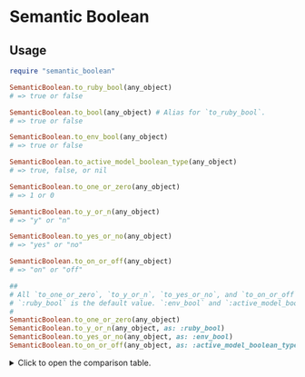 # Semantic Boolean

## Usage

```ruby
require "semantic_boolean"

SemanticBoolean.to_ruby_bool(any_object)
# => true or false

SemanticBoolean.to_bool(any_object) # Alias for `to_ruby_bool`.
# => true or false

SemanticBoolean.to_env_bool(any_object)
# => true or false

SemanticBoolean.to_active_model_boolean_type(any_object)
# => true, false, or nil

SemanticBoolean.to_one_or_zero(any_object)
# => 1 or 0

SemanticBoolean.to_y_or_n(any_object)
# => "y" or "n"

SemanticBoolean.to_yes_or_no(any_object)
# => "yes" or "no"

SemanticBoolean.to_on_or_off(any_object)
# => "on" or "off"

##
# All `to_one_or_zero`, `to_y_or_n`, `to_yes_or_no`, and `to_on_or_off` methods accept `:as` keyword.
# `:ruby_bool` is the default value. `:env_bool` and `:active_model_boolean_type` are also available.
#
SemanticBoolean.to_one_or_zero(any_object)
SemanticBoolean.to_y_or_n(any_object, as: :ruby_bool)
SemanticBoolean.to_yes_or_no(any_object, as: :env_bool)
SemanticBoolean.to_on_or_off(any_object, as: :active_model_boolean_type)
```

<details>
  <summary>
    Click to open the comparison table.
  </summary>

  | object | to_ruby_bool | to_env_bool | to_active_model_boolean_type |
  | - | - | - | - |
  | `true` | `true` | `true` | `true` |
  | `false` | `false` | `false` | `false` |
  | | | | |
  | `nil` | `false` | `false` | `true` |
  | `""` | `true` | `false` | `nil` |
  | | | | |
  | `"t"` | `true` | `true` | `true` |
  | `"f"` | `true` | `false` | `false` |
  | | | | |
  | `:t` | `true` | `true` | `true` |
  | `:f` | `true` | `false` | `false` |
  | | | | |
  | `"T"` | `true` | `true` | `true` |
  | `"F"` | `true` | `false` | `false` |
  | | | | |
  | `:T` | `true` | `true` | `true` |
  | `:F` | `true` | `false` | `false` |
  | | | | |
  | `"true"` | `true` | `true` | `true` |
  | `"false"` | `true` | `false` | `false` |
  | | | | |
  | `:true` | `true` | `true` | `true` |
  | `:false` | `true` | `false` | `false` |
  | | | | |
  | `"True"` | `true` | `true` | `true` |
  | `"False"` | `true` | `false` | `true` |
  | | | | |
  | `:True` | `true` | `true` | `true` |
  | `:False` | `true` | `false` | `true` |
  | | | | |
  | `"tRuE"` | `true` | `false` | `true` |
  | `"fAlSe"` | `true` | `false` | `true` |
  | | | | |
  | `:tRuE` | `true` | `false` | `true` |
  | `:fAlSe` | `true` | `false` | `true` |
  | | | | |
  | `"TRUE"` | `true` | `true` | `true` |
  | `"FALSE"` | `true` | `false` | `false` |
  | | | | |
  | `:TRUE` | `true` | `true` | `true` |
  | `:FALSE` | `true` | `false` | `false` |
  | | | | |
  | `"on"` | `true` | `true` | `true` |
  | `"off"` | `true` | `false` | `false` |
  | | | | |
  | `:on` | `true` | `true` | `true` |
  | `:off` | `true` | `false` | `false` |
  | | | | |
  | `"On"` | `true` | `true` | `true` |
  | `"Off"` | `true` | `false` | `true` |
  | | | | |
  | `:On` | `true` | `true` | `true` |
  | `:Off` | `true` | `false` | `true` |
  | | | | |
  | `"oN"` | `true` | `false` | `true` |
  | `"oFf"` | `true` | `false` | `true` |
  | | | | |
  | `:oN` | `true` | `false` | `true` |
  | `:oFf` | `true` | `false` | `true` |
  | | | | |
  | `"ON"` | `true` | `true` | `true` |
  | `"OFF"` | `true` | `false` | `false` |
  | | | | |
  | `:ON` | `true` | `true` | `true` |
  | `:OFF` | `true` | `false` | `false` |
  | | | | |
  | `"y"` | `true` | `true` | `true` |
  | `"n"` | `true` | `false` | `true` |
  | | | | |
  | `:y` | `true` | `true` | `true` |
  | `:n` | `true` | `false` | `true` |
  | | | | |
  | `"yes"` | `true` | `true` | `true` |
  | `"no"` | `true` | `false` | `true` |
  | | | | |
  | `:yes` | `true` | `true` | `true` |
  | `:no` | `true` | `false` | `true` |
  | | | | |
  | `"Yes"` | `true` | `true` | `true` |
  | `"No"` | `true` | `false` | `true` |
  | | | | |
  | `:Yes` | `true` | `true` | `true` |
  | `:No` | `true` | `false` | `true` |
  | | | | |
  | `"yEs"` | `true` | `false` | `true` |
  | `"nO"` | `true` | `false` | `true` |
  | | | | |
  | `:yEs` | `true` | `false` | `true` |
  | `:nO` | `true` | `false` | `true` |
  | | | | |
  | `"YES"` | `true` | `true` | `true` |
  | `"NO"` | `true` | `false` | `true` |
  | | | | |
  | `:YES` | `true` | `true` | `true` |
  | `:NO` | `true` | `false` | `true` |
  | | | | |
  | `"1"` | `true` | `true` | `true` |
  | `"0"` | `true` | `false` | `false` |
  | | | | |
  | `:"1"` | `true` | `true` | `true` |
  | `:"0"` | `true` | `false` | `false` |
  | | | | |
  | `1` | `true` | `true` | `true` |
  | `0` | `true` | `false` | `false` |
  | | | | |
  | `"2"` | `true` | `true` | `true` |
  | `"-1"` | `true` | `false` | `true` |
  | | | | |
  | `:"2"` | `true` | `true` | `true` |
  | `:"-1"` | `true` | `false` | `true` |
  | | | | |
  | `2` | `true` | `true` | `true` |
  | `-1` | `true` | `false` | `true` |
  | | | | |
  | `"1.0"` | `true` | `false` | `true` |
  | `"0.0"` | `true` | `false` | `true` |
  | | | | |
  | `:"1.0"` | `true` | `false` | `true` |
  | `:"0.0"` | `true` | `false` | `true` |
  | | | | |
  | `1.0` | `true` | `false` | `true` |
  | `0.0` | `true` | `false` | `true` |
  | | | | |
  | `"2.0"` | `true` | `false` | `true` |
  | `"-1.0"` | `true` | `false` | `true` |
  | | | | |
  | `:"2.0"` | `true` | `false` | `true` |
  | `:"-1.0"` | `true` | `false` | `true` |
  | | | | |
  | `2.0` | `true` | `false` | `true` |
  | `-1.0` | `true` | `false` | `true` |
  | | | | |
  | `BigDecimal("1.0")` | `true` | `false` | `true` |
  | `BigDecimal("0.0")` | `true` | `false` | `true` |
  | | | | |
  | `BigDecimal("2.0")` | `true` | `false` | `true` |
  | `BigDecimal("-1.0")` | `true` | `false` | `true` |
  | | | | |
  | `1r` | `true` | `false` | `true` |
  | `0r` | `true` | `false` | `true` |
  | | | | |
  | `2r` | `true` | `false` | `true` |
  | `-1r` | `true` | `false` | `true` |
  | | | | |
  | `[]` | `true` | `false` | `true` |
  | `{}` | `true` | `false` | `true` |
  | `Object.new` | `true` | `false` | `true` |
  | `Class.new` | `true` | `false` | `true` |
</details>
